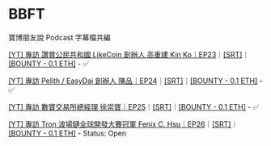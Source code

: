 # BBFT
寶博朋友說 Podcast 字幕檔共編

[[YT] 專訪 讚賞公民共和國 LikeCoin 創辦人 高重建 Kin Ko｜EP23](https://youtu.be/P69AS9ORPmM)｜[[SRT]](https://github.com/dAAAb/BBFT/blob/master/ep23%20_%20%E6%B5%81%E5%8B%95%E6%B0%91%E4%B8%BB%EF%BC%8C%E6%88%91%E5%80%91%E6%8F%A1%E6%9C%89%E5%A4%9A%E5%B0%91%E5%83%B9%E5%80%BC%E3%80%90%E8%AE%9A%E8%B3%9E%E5%85%B1%E5%92%8C%E5%9C%8B%E3%80%91.mp3-%E5%AD%97%E5%B9%95.srt)｜[[BOUNTY - 0.1 ETH]](https://gitcoin.co/issue/dAAAb/BBFT/2/4117) - ✅

[[YT] 專訪 Pelith / EasyDai 創辦人 陳品｜EP24](https://youtu.be/IVYUavzNgns)｜[[SRT]](https://github.com/dAAAb/BBFT/blob/master/ep24_%E4%BD%A0%E6%95%A2%E8%B2%B7%E5%B0%B1%E6%98%AF%E4%BD%A0%E7%9A%84v3.mp3-%E5%AD%97%E5%B9%95.srt)｜[[BOUNTY - 0.1 ETH]](https://gitcoin.co/issue/dAAAb/BBFT/6/4136) - ✅

[[YT] 專訪 數寶交易所總經理 徐崇寶｜EP25](https://youtu.be/xrLd63OH6t0)｜[[SRT]](https://github.com/dAAAb/BBFT/blob/master/ep25%20%E6%AF%94%E7%89%B9%E5%B9%A3%E5%90%88%E9%81%A9%E7%95%B6%E7%90%86%E8%B2%A1%E5%B7%A5%E5%85%B7%E5%97%8E%EF%BC%9F.mp3-%E5%AD%97%E5%B9%95.srt)｜[[BOUNTY - 0.1 ETH]](https://gitcoin.co/issue/dAAAb/BBFT/8/4144) - ✅

[[YT] 專訪 Tron 波場鏈全球開發大賽冠軍 Fenix C. Hsu｜EP26](https://youtu.be/orBz-l2WSvg)｜[[SRT]](https://github.com/dAAAb/BBFT/blob/master/ep23%20_%20%E6%B5%81%E5%8B%95%E6%B0%91%E4%B8%BB%EF%BC%8C%E6%88%91%E5%80%91%E6%8F%A1%E6%9C%89%E5%A4%9A%E5%B0%91%E5%83%B9%E5%80%BC%E3%80%90%E8%AE%9A%E8%B3%9E%E5%85%B1%E5%92%8C%E5%9C%8B%E3%80%91.mp3-%E5%AD%97%E5%B9%95.srt)｜[[BOUNTY - 0.1 ETH]](https://gitcoin.co/issue/dAAAb/BBFT/2/4117) - Status: Open
